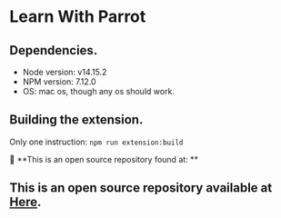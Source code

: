 

# Learn With Parrot

## Dependencies.
* Node version: v14.15.2
* NPM version: 7.12.0
* OS: mac os, though any os should work.


## Building the extension.
Only one instruction: `npm run extension:build`

🔎 **This is an open source repository found at: **

## This is an open source repository available at [Here](https://github.com/learnwithparrot/parrotly).
